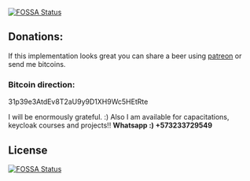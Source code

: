 [![FOSSA Status](https://app.fossa.io/api/projects/git%2Bgithub.com%2Fsantiblanko%2Fcolombia.geojson.svg?type=shield)](https://app.fossa.io/projects/git%2Bgithub.com%2Fsantiblanko%2Fcolombia.geojson?ref=badge_shield)

## Donations:

If this implementation looks great you can share a beer using [patreon](https://patreon.com/santiblanko?utm_medium=clipboard_copy&utm_source=copyLink&utm_campaign=creatorshare_creator) or send me bitcoins.

### Bitcoin direction: 
31p39e3AtdEv8T2aU9y9D1XH9Wc5HEtRte

I will be enormously grateful. :) Also I am available for capacitations, keycloak courses and projects!! 
<b>Whatsapp :) +573233729549</b>


## License
[![FOSSA Status](https://app.fossa.io/api/projects/git%2Bgithub.com%2Fsantiblanko%2Fcolombia.geojson.svg?type=large)](https://app.fossa.io/projects/git%2Bgithub.com%2Fsantiblanko%2Fcolombia.geojson?ref=badge_large)

